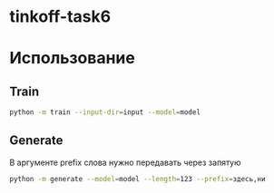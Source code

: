 tinkoff-task6
=============

# Использование
## Train
```bash
python -m train --input-dir=input --model=model
```
## Generate
В аргументе prefix слова нужно передавать через запятую
```bash
python -m generate --model=model --length=123 --prefix=здесь,ни
```
